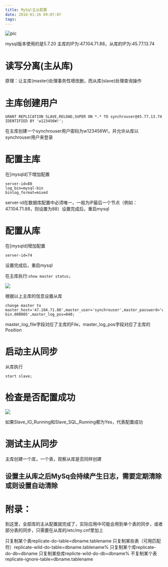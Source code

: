 ```yaml
---
title: MySql主从配置
date: 2018-01-26 09:07:07
tags:
---
```

![pic](http://www.wailian.work/images/2018/01/26/5d274a04c82163baf3c74ae5c97d16e80a641ed24163c7-YnTeKa_fw658.jpg)

mysql版本使用的是5.7.20
主库的IP为:47.104.71.88，从库的IP为:45.77.13.74

# 读写分离(主从库)

原理：让主库(master)处理事务性增改删，而从库(slave)处理查询操作

# 主库创建用户

```
GRANT REPLICATION SLAVE,RELOAD,SUPER ON *.* TO synchrouser@45.77.13.74 IDENTIFIED BY 'w123456W!';
```

在主库创建一个synchrouser用户密码为w123456W!，并允许从库以synchrouser用户来登录

# 配置主库

在[mysqld]下增加配置

```
server-id=88
log_bin=mysql-bin
binlog_format=mixed
```

server-id在数据库配置中必须唯一，一般为IP最后一个节点（例如：47.104.71.88，则设置为88）设置完成后，重启mysql

# 配置从库

在[mysqld]增加配置

```
server-id=74
```

设置完成后，重启mysql

在主库执行:`show master status;`

![](http://www.wailian.work/images/2018/01/26/WX20180126-091715.png)

根据以上主库的信息设置从库

```
change master to master_host='47.104.71.88',master_user='synchrouser',master_password='w123456W!',master_log_file='mysql-bin.000005',master_log_pos=840;
```

master_log_file字段对应了主库的File，master_log_pos字段对应了主库的Position

# 启动主从同步

从库执行

```
start slave;
```

# 检查是否配置成功

![](http://www.wailian.work/images/2018/01/26/4.png)

如果Slave_IO_Running和Slave_SQL_Running都为Yes，代表配置成功

# 测试主从同步

主库创建一个库，一个表，观察从库是否同样创建

## 设置主从库之后MySq会持续产生日志，需要定期清除或则设置自动清除

# 附录：

到这里，全部库的主从配置就完成了，实际应用中可能会用到单个表的同步，或者部分表的同步，只需要在从库的/etc/my.cnf里加上

只复制某个表replicate-do-table=dbname.tablename
只复制某些表（可用匹配符）replicate-wild-do-table=dbname.tablename%
只复制某个库replicate-do-db=dbname
只复制某些库replicte-wild-do-db=dbname%
不复制某个表replicate-ignore-table=dbname.tablename

